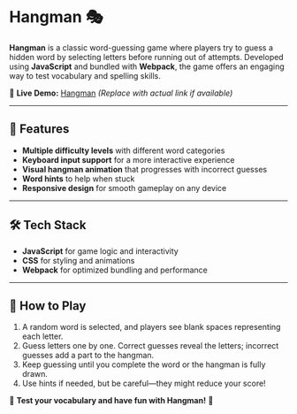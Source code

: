 # Hangman 🎭

**Hangman** is a classic word-guessing game where players try to guess a hidden word by selecting letters before running out of attempts. Developed using **JavaScript** and bundled with **Webpack**, the game offers an engaging way to test vocabulary and spelling skills.

🔗 **Live Demo:** [Hangman](https://ab3MN.github.io/hangman) _(Replace with actual link if available)_

---

## 🚀 Features

- **Multiple difficulty levels** with different word categories
- **Keyboard input support** for a more interactive experience
- **Visual hangman animation** that progresses with incorrect guesses
- **Word hints** to help when stuck
- **Responsive design** for smooth gameplay on any device

---

## 🛠 Tech Stack

- **JavaScript** for game logic and interactivity
- **CSS** for styling and animations
- **Webpack** for optimized bundling and performance

---

## 📌 How to Play

1. A random word is selected, and players see blank spaces representing each letter.
2. Guess letters one by one. Correct guesses reveal the letters; incorrect guesses add a part to the hangman.
3. Keep guessing until you complete the word or the hangman is fully drawn.
4. Use hints if needed, but be careful—they might reduce your score!

🎯 **Test your vocabulary and have fun with Hangman!** 🚀
